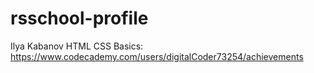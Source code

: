 # rsschool-profile
Ilya Kabanov
HTML CSS Basics: https://www.codecademy.com/users/digitalCoder73254/achievements
